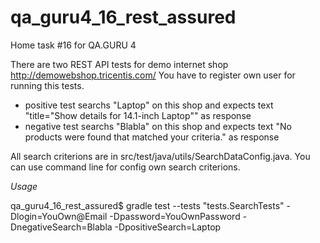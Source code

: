 # qa_guru4_16_rest_assured

Home task #16 for QA.GURU 4

There are two REST API tests for demo internet shop http://demowebshop.tricentis.com/
You have to register own user for running this tests.

- positive test searchs "Laptop" on this shop and expects text "title=\"Show details for 14.1-inch Laptop\"" as response
- negative test searchs "Blabla" on this shop and expects text "No products were found that matched your criteria." as response

All search criterions are in src/test/java/utils/SearchDataConfig.java.
You can use command line for config own search criterions.

*Usage*

qa_guru4_16_rest_assured$ gradle test --tests "tests.SearchTests" -Dlogin=YouOwn@Email -Dpassword=YouOwnPassword -DnegativeSearch=Blabla -DpositiveSearch=Laptop
